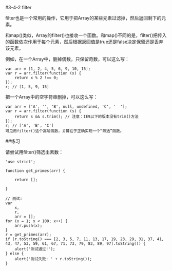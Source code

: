 #3-4-2 filter

filter也是一个常用的操作，它用于把Array的某些元素过滤掉，然后返回剩下的元素。

和map()类似，Array的filter()也接收一个函数。和map()不同的是，filter()把传入的函数依次作用于每个元素，然后根据返回值是true还是false决定保留还是丢弃该元素。

例如，在一个Array中，删掉偶数，只保留奇数，可以这么写：

	var arr = [1, 2, 4, 5, 6, 9, 10, 15];
	var r = arr.filter(function (x) {
	    return x % 2 !== 0;
	});
	r; // [1, 5, 9, 15]
把一个Array中的空字符串删掉，可以这么写：

	var arr = ['A', '', 'B', null, undefined, 'C', '  '];
	var r = arr.filter(function (s) {
	    return s && s.trim(); // 注意：IE9以下的版本没有trim()方法
	});
	r; // ['A', 'B', 'C']
	可见用filter()这个高阶函数，关键在于正确实现一个“筛选”函数。

##练习

请尝试用filter()筛选出素数：

	'use strict';
	
	function get_primes(arr) {
	
	    return [];
	
	}
	
	// 测试:
	var
	    x,
	    r,
	    arr = [];
	for (x = 1; x < 100; x++) {
	    arr.push(x);
	}
	r = get_primes(arr);
	if (r.toString() === [2, 3, 5, 7, 11, 13, 17, 19, 23, 29, 31, 37, 41, 43, 47, 53, 59, 61, 67, 71, 73, 79, 83, 89, 97].toString()) {
	    alert('测试通过!');
	} else {
	    alert('测试失败: ' + r.toString());
	}